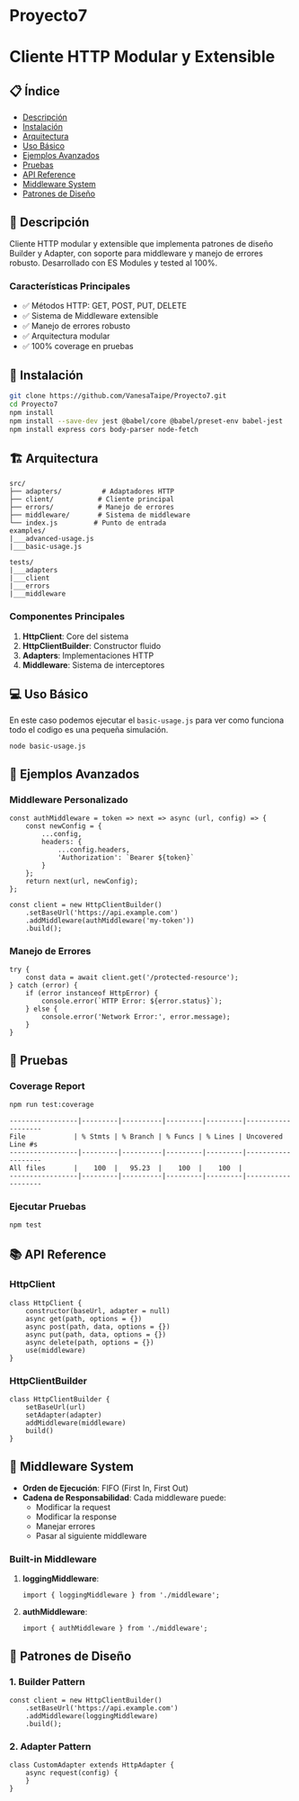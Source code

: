 # Proyecto7
# Cliente HTTP Modular y Extensible


## 📋 Índice
- [Descripción](#descripción)
- [Instalación](#instalación)
- [Arquitectura](#arquitectura)
- [Uso Básico](#uso-básico)
- [Ejemplos Avanzados](#ejemplos-avanzados)
- [Pruebas](#pruebas)
- [API Reference](#api-reference)
- [Middleware System](#middleware-system)
- [Patrones de Diseño](#patrones-de-diseño)

## 🎯 Descripción
Cliente HTTP modular y extensible que implementa patrones de diseño Builder y Adapter, con soporte para middleware y manejo de errores robusto. Desarrollado con ES Modules y tested al 100%.

### Características Principales
- ✅ Métodos HTTP: GET, POST, PUT, DELETE
- ✅ Sistema de Middleware extensible
- ✅ Manejo de errores robusto
- ✅ Arquitectura modular
- ✅ 100% coverage en pruebas

## 🚀 Instalación
```bash
git clone https://github.com/VanesaTaipe/Proyecto7.git
cd Proyecto7
npm install
npm install --save-dev jest @babel/core @babel/preset-env babel-jest
npm install express cors body-parser node-fetch

```

## 🏗️ Arquitectura
```
src/
├── adapters/          # Adaptadores HTTP
├── client/           # Cliente principal
├── errors/           # Manejo de errores
├── middleware/       # Sistema de middleware
└── index.js         # Punto de entrada
examples/
|___advanced-usage.js
|___basic-usage.js

tests/
|___adapters
|___client
|___errors
|___middleware
```

### Componentes Principales
1. **HttpClient**: Core del sistema
2. **HttpClientBuilder**: Constructor fluido
3. **Adapters**: Implementaciones HTTP
4. **Middleware**: Sistema de interceptores

## 💻 Uso Básico
En este caso podemos ejecutar el `basic-usage.js` para ver como funciona todo el codigo es una pequeña simulación.
```
node basic-usage.js
```

## 🔧 Ejemplos Avanzados
### Middleware Personalizado
```
const authMiddleware = token => next => async (url, config) => {
    const newConfig = {
        ...config,
        headers: {
            ...config.headers,
            'Authorization': `Bearer ${token}`
        }
    };
    return next(url, newConfig);
};

const client = new HttpClientBuilder()
    .setBaseUrl('https://api.example.com')
    .addMiddleware(authMiddleware('my-token'))
    .build();
```

### Manejo de Errores
```
try {
    const data = await client.get('/protected-resource');
} catch (error) {
    if (error instanceof HttpError) {
        console.error(`HTTP Error: ${error.status}`);
    } else {
        console.error('Network Error:', error.message);
    }
}
```

## 🧪 Pruebas
### Coverage Report
```bash
npm run test:coverage
```

```
-----------------|---------|----------|---------|---------|-------------------
File            | % Stmts | % Branch | % Funcs | % Lines | Uncovered Line #s 
-----------------|---------|----------|---------|---------|-------------------
All files       |    100  |   95.23  |    100  |    100  |                   
-----------------|---------|----------|---------|---------|-------------------
```

### Ejecutar Pruebas
```bash
npm test
```

## 📚 API Reference
### HttpClient
```
class HttpClient {
    constructor(baseUrl, adapter = null)
    async get(path, options = {})
    async post(path, data, options = {})
    async put(path, data, options = {})
    async delete(path, options = {})
    use(middleware)
}
```

### HttpClientBuilder
```
class HttpClientBuilder {
    setBaseUrl(url)
    setAdapter(adapter)
    addMiddleware(middleware)
    build()
}
```

## 🔄 Middleware System
- **Orden de Ejecución**: FIFO (First In, First Out)
- **Cadena de Responsabilidad**: Cada middleware puede:
  - Modificar la request
  - Modificar la response
  - Manejar errores
  - Pasar al siguiente middleware

### Built-in Middleware
1. **loggingMiddleware**:
   ```
   import { loggingMiddleware } from './middleware';
   ```

2. **authMiddleware**:
   ```
   import { authMiddleware } from './middleware';
   ```

## 📐 Patrones de Diseño
### 1. Builder Pattern
```
const client = new HttpClientBuilder()
    .setBaseUrl('https://api.example.com')
    .addMiddleware(loggingMiddleware)
    .build();
```

### 2. Adapter Pattern
```
class CustomAdapter extends HttpAdapter {
    async request(config) {
    }
}
```


